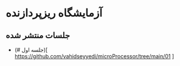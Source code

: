 # آزمایشگاه ریزپردازنده
## جلسات منتشر شده
* (# جلسه اول)[ https://github.com/vahidseyyedi/microProcessor/tree/main/01 ]


